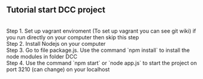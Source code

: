 <h2>Tutorial start DCC project </h2> <br>
Step 1. Set up vagrant enviroment (To set up vagrant you can see git wiki) if you run directly on your computer then skip this step <br>
Step 2. Install Nodejs on your computer <br> 
Step 3. Go to file package.js. Use the command `npm install` to install the node modules in folder DCC <br>
Step 4. Use the command `npm start` or `node app.js` to start the project on port 3210 (can change) on your localhost <br>